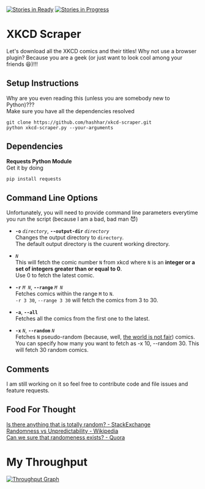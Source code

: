 [![Stories in Ready](https://badge.waffle.io/hashhar/xkcd-scraper.png?label=ready&title=Ready)](https://waffle.io/hashhar/xkcd-scraper)
[![Stories in Progress](https://badge.waffle.io/hashhar/xkcd-scraper.png?label=in%20progress&title=In%20Progress)](https://waffle.io/hashhar/xkcd-scraper)
# XKCD Scraper

Let's download all the XKCD comics and their titles! Why not use a browser plugin? Because you are a geek (or just want to look cool among your friends :satisfied:)!!!

## Setup Instructions

Why are you even reading this (unless you are somebody new to Python)???  
Make sure you have all the dependencies resolved

```github
git clone https://github.com/hashhar/xkcd-scraper.git
python xkcd-scraper.py --your-arguments
```

## Dependencies

**Requests Python Module**  
Get it by doing
```python
pip install requests
```

## Command Line Options

Unfortunately, you will need to provide command line parameters everytime you run the script (because I am a bad, bad man :smiling_imp:)

- **`-o`** *`directory`*, **`--output-dir`** *`directory`*  
Changes the output directory to `directory`.  
The default output directory is the cuurent working directory.

- *`N`*  
This will fetch the comic number `N` from xkcd where `N` is an **integer or a set of integers greater than or equal to 0**.  
Use 0 to fetch the latest comic.

- **`-r`** *`M N`*, **`--range`** *`M N`*  
Fetches comics within the range `M` to `N`.  
`-r 3 30`, `--range 3 30` will fetch the comics from 3 to 30.

- **`-a`**, **`--all`**  
Fetches all the comics from the first one to the latest.

- **`-x`** *`N`*, **`--random`** *`N`*  
Fetches `N` pseudo-random (because, well, <a href="#bonus">the world is not fair</a>) comics. You can specify how many you want to fetch as -x 10, --random 30. This will fetch 30 random comics.

## Comments

I am still working on it so feel free to contribute code and file issues and feature requests.

## <h2 id="bonus" name="bonus">Food For Thought</h2>

[Is there anything that is totally random? - StackExchange](http://philosophy.stackexchange.com/questions/2439/is-there-anything-that-is-totally-random)  
[Randomness vs Unpredictability - Wikipedia](https://en.wikipedia.org/wiki/Randomness#Randomness_versus_unpredictability)  
[Can we sure that randomeness exists? - Quora](https://www.quora.com/Can-we-be-sure-that-true-randomness-exists-Can-it-be-proven-that-anything-is-truly-random)

# My Throughput
[![Throughput Graph](https://graphs.waffle.io/hashhar/xkcd-scraper/throughput.svg)](https://waffle.io/hashhar/xkcd-scraper/metrics)
